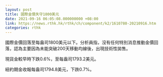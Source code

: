```yaml
---
layout: post
title: 國際金價失守1800美元
date: 2021-09-16 06:05:08.000000000 +08:00
link: https://news.rthk.hk/rthk/ch/component/k2/1610780-20210916.htm
categories: rthk
---
```


國際金價回落至每盎司1800美元以下。分析員指，沒有任何特別消息推動金價回落，認為主要因為未能突破200天移動均線後，出現技術性拋售。

現貨金較早時下跌0.6%，至每盎司1793.2美元。

紐約期金收報每盎司1794.8美元，下跌0.7%。
